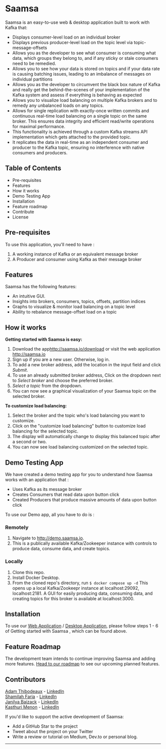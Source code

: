 # Saamsa

Saamsa is an easy-to-use web & desktop application built to work with Kafka that:

- Displays consumer-level load on an individual broker
- Displays previous producer-level load on the topic level via topic-message-offsets
- Allows you as the developer to see what consumer is consuming what data, which groups they belong to, and if any sticky or stale consumers need to be remedied.
- Allows you to see how your data is stored on topics and if your data rate is causing batching issues, leading to an imbalance of messages on individual partitions
- Allows you as the developer to circumvent the black box nature of Kafka and really get the behind-the-scenes of your implementation of the Kafka system and assess if everything is behaving as expected
- Allows you to visualize load balancing on multiple Kafka brokers and to remedy any unbalanced loads on any topics.
- Allows for single replication with exactly-once written commits and continuous real-time load balancing on a single topic on the same broker. This ensures data integrity and efficient read/write operations for maximal performance.
- This functionality is achieved through a custom Kafka streams API implementation which gets attached to the provided topic.
- It replicates the data in real-time as an independent consumer and producer to the Kafka topic, ensuring no interference with native consumers and producers.

## Table of Contents

- Pre-requisites
- Features
- How it works
- Demo Testing App
- Installation
- Feature roadmap
- Contribute
- License

## Pre-requisites

To use this application, you'll need to have :

1. A working instance of Kafka or an equivalent message broker
2. A Producer and consumer using Kafka as their message broker

## Features

Saamsa has the following features:

- An intuitive GUI.
- Insights into brokers, consumers, topics, offsets, partition indices
- Graphs to visualize & monitor load balancing on a topic level
- Ability to rebalance message-offset load on a topic

## How it works

**Getting started with Saamsa is easy:**

1. Download the app<http://saamsa.io/download> or visit the web application <http://saamsa.io>
2. Sign up if you are a new user. Otherwise, log in.
3. To add a new broker address, add the location in the input field and click _Submit_.
4. To use an already submitted broker address, Click on the dropdown next to _Select broker_ and choose the preferred broker.
5. _Select a topic_ from the dropdown.
6. You can now see a graphical visualization of your Saamsa topic on the selected broker.

**To customize load balancing:**

1. Select the broker and the topic who's load balancing you want to customize.
2. Click on the "customize load balancing" button to customize load balancing for the selected topic.
3. The display will automatically change to display this balanced topic after a second or two.
4. You can now see load balancing customized on the selected topic.

## Demo Testing App

We have created a demo testing app for you to understand how Saamsa works with an application that :

- Uses Kafka as its message broker
- Creates Consumers that read data upon button click
- Created Producers that produce massive amounts of data upon button click

To use our Demo app, all you have to do is :

### Remotely

1. Navigate to <http://demo.saamsa.io>.
2. This is a publically available Kafka/Zookeeper instance with controls to produce data, consume data, and create topics.

### Locally

1. Clone this repo.
2. Install Docker Desktop.
3. From the cloned repo's directory, run `$ docker compose up -d`
   This opens up a local Kafka/Zookeepr instance at localhost:29092, localhost:2181.
   A GUI for easily producing data, consuming data, and creating topics for this broker is available at localhost:3000.

## Installation

To use our [Web Application](http://saamsa.io) / [Desktop Application](http://saamsa.io/download), please follow steps 1 - 6 of Getting started with Saamsa , which can be found above.

## Feature Roadmap

The development team intends to continue improving Saamsa and adding more features.
[Head to our roadmap](https://github.com/oslabs-beta/saamsa/issues) to see our upcoming planned features.

## Contributors

[Adam Thibodeaux](https://github.com/adam-thibodeaux) - [LinkedIn](https://www.linkedin.com/in/adam-thibodeaux-b0812b210/)
<br>
[Shamilah Faria](https://github.com/shamilahfaria) - [LinkedIn](https://www.linkedin.com/in/shamilah-faria/)
<br>
[Janilya Baizack](https://github.com/janilya) - [LinkedIn](https://www.linkedin.com/in/janilya/)
<br>
[Kasthuri Menon](https://github.com/kasthurimenon) - [LinkedIn](www.linkedin.com/in/kasthurimenon)
<br>

If you'd like to support the active development of Saamsa:

- Add a GitHub Star to the project
- Tweet about the project on your Twitter
- Write a review or tutorial on Medium, Dev.to or personal blog.
<hr>
